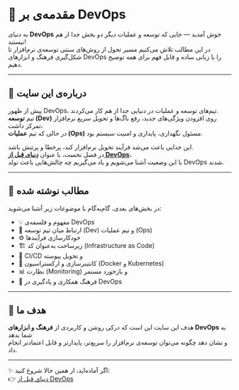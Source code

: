 # 👋 مقدمه‌ی بر DevOps

به دنیای **DevOps** خوش آمدید — جایی که توسعه و عملیات دیگر دو بخش جدا از هم نیستند!  
در این مطالب تلاش می‌کنیم مسیر تحول از روش‌های سنتی توسعه‌ی نرم‌افزار تا شکل‌گیری فرهنگ و ابزارهای DevOps را با زبانی ساده و قابل فهم برای همه توضیح دهیم.  

---

## 🧭 درباره‌ی این سایت  

پیش از ظهور DevOps، تیم‌های توسعه و عملیات در دنیایی جدا از هم کار می‌کردند.  
تیم **توسعه (Dev)** روی افزودن ویژگی‌های جدید، رفع باگ‌ها و تحویل سریع نرم‌افزار تمرکز داشت،  
در حالی که تیم **عملیات (Ops)** مسئول نگهداری، پایداری و امنیت سیستم بود.  

این جدایی باعث می‌شد فرآیند تحویل نرم‌افزار کند، پرخطا و پرتنش باشد.  
در فصل نخست، با عنوان **[دنیای قبل از DevOps](https://mammadnet.github.io/devops-intro/befor_devops/)**،  
با این وضعیت آشنا می‌شویم و یاد می‌گیریم چه چالش‌هایی باعث تولد DevOps شدند.  

---

## 🚀 مطالب نوشته شده 

در بخش‌های بعدی، گام‌به‌گام با موضوعات زیر آشنا می‌شوید:

- 💡 مفهوم و فلسفه‌ی DevOps  
- 🔗 ارتباط میان تیم توسعه (Dev) و تیم عملیات (Ops)  
- ⚙️ خودکارسازی فرآیندها  
- 🏗️ زیرساخت به‌عنوان کد (Infrastructure as Code)  
- 🔄 CI/CD و تحویل پیوسته  
- 🐳 کانتینرسازی و ارکستراسیون (Docker و Kubernetes)  
- 📊 نظارت (Monitoring) و بازخورد مستمر  
- 🤝 فرهنگ همکاری و یادگیری در DevOps  

---

## 🎯 هدف ما  

هدف این سایت این است که درکی روشن و کاربردی از **فرهنگ و ابزارهای DevOps** به شما بدهد  
و نشان دهد چگونه می‌توان توسعه‌ی نرم‌افزار را سریع‌تر، پایدارتر و قابل اعتمادتر انجام داد.  


---

✨ اگر آماده‌اید، از همین حالا شروع کنید:  
👉 [دنیای قبل از DevOps](https://mammadnet.github.io/devops-intro/befor_devops/)
